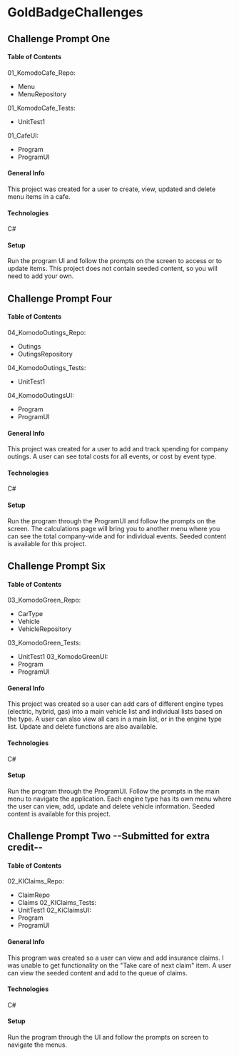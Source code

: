 # GoldBadgeChallenges

## Challenge Prompt One
#### Table of Contents
01_KomodoCafe_Repo:
 * Menu
 * MenuRepository
  
01_KomodoCafe_Tests:
 * UnitTest1
  
01_CafeUI:
 * Program
 * ProgramUI

#### General Info
This project was created for a user to create, view, updated and delete menu items in a cafe. 

#### Technologies
C#

#### Setup
Run the program UI and follow the prompts on the screen to access or to update items. This project does not contain seeded content, so you will need to add your own. 

## Challenge Prompt Four
#### Table of Contents
04_KomodoOutings_Repo:
 * Outings
 * OutingsRepository
  
04_KomodoOutings_Tests:
 * UnitTest1
  
04_KomodoOutingsUI:
 * Program
 * ProgramUI

#### General Info
This project was created for a user to add and track spending for company outings. A user can see total costs for all events, or cost by event type. 
#### Technologies
C#

#### Setup
Run the program through the ProgramUI and follow the prompts on the screen. The calculations page will bring you to another menu where you can see the total company-wide and for individual events. Seeded content is available for this project. 

## Challenge Prompt Six
#### Table of Contents
03_KomodoGreen_Repo:
 * CarType
 * Vehicle
 * VehicleRepository
  
03_KomodoGreen_Tests:
  * UnitTest1
03_KomodoGreenUI:
 * Program
 * ProgramUI

#### General Info
This project was created so a user can add cars of different engine types (electric, hybrid, gas) into a main vehicle list and individual lists based on the type. A user can also view all cars in a main list, or in the engine type list. Update and delete functions are also available.

#### Technologies
C#
#### Setup
Run the program through the ProgramUI. Follow the prompts in the main menu to navigate the application. Each engine type has its own menu where the user can view, add, update and delete vehicle information. Seeded content is available for this project.

## Challenge Prompt Two --Submitted for extra credit--
#### Table of Contents
02_KIClaims_Repo:
 * ClaimRepo
 * Claims
02_KIClaims_Tests:
 * UnitTest1
02_KiClaimsUI:
 * Program
 * ProgramUI

#### General Info
This program was created so a user can view and add insurance claims. I was unable to get functionality on the "Take care of next claim" item. A user can view the seeded content and add to the queue of claims.

#### Technologies
C#
#### Setup
Run the program through the UI and follow the prompts on screen to navigate the menus.
